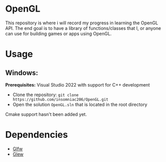 # OpenGL

This repository is where i will record my progress in learning the OpenGL API. The end goal is to have a library of functions/classes that I, or anyone can use for building games or apps using OpenGL.

# Usage

## Windows:
**Prerequisites:** Visual Studio 2022 with support for C++ development

 - Clone the repository: `git clone https://github.com/insomniac206/OpenGL.git`
 - Open the solution `OpenGL.sln` that is located in the root directory

Cmake support hasn't been added yet.

# Dependencies

 - [Glfw](https://github.com/glfw/glfw 'https://github.com/glfw/glfw')
 - [Glew](https://github.com/nigels-com/glew 'https://github.com/nigels-com/glew')